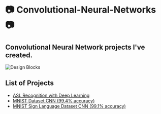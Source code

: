 # :camera: Convolutional-Neural-Networks :camera:

## Convolutional Neural Network projects I've created.

![Design Blocks](https://cdn-images-1.medium.com/max/1600/1*0FlvitTZnPKh8qkJ7UPLeQ.png)

## List of Projects

  - [ASL Recognition with Deep Learning](https://github.com/WepsDrawn/Convolutional-Neural-Networks/blob/master/ASL_CNN.ipynb)
  - [MNIST Dataset CNN (99.4% accuracy)](https://github.com/WepsDrawn/Convolutional-Neural-Networks/blob/master/MNIST.py)
  - [MNIST Sign Language Dataset CNN (99.1% accuracy)](https://github.com/WepsDrawn/Convolutional-Neural-Networks/blob/master/MNIST%20SIGN%20LANGUAGE.py)
